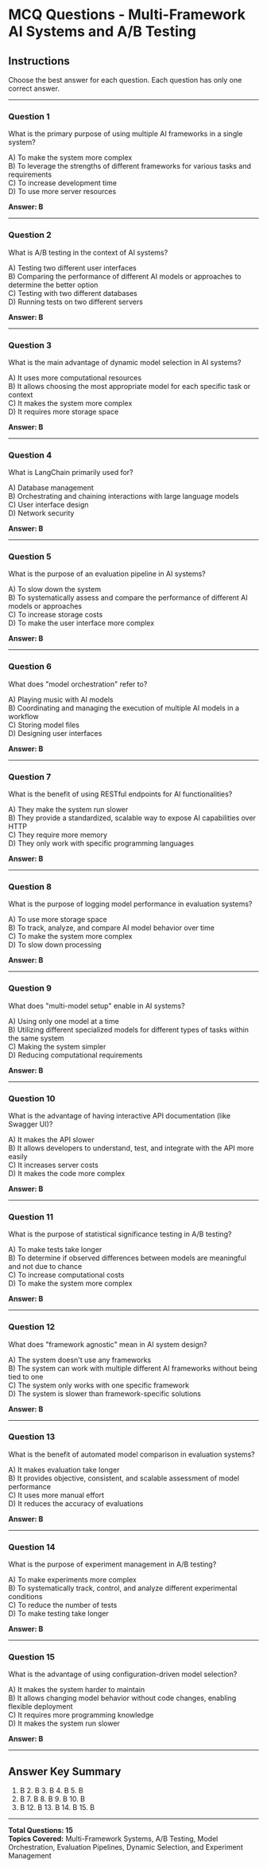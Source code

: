 # MCQ Questions - Multi-Framework AI Systems and A/B Testing

## Instructions
Choose the best answer for each question. Each question has only one correct answer.

---

### Question 1
What is the primary purpose of using multiple AI frameworks in a single system?

A) To make the system more complex  
B) To leverage the strengths of different frameworks for various tasks and requirements  
C) To increase development time  
D) To use more server resources  

**Answer: B**

---

### Question 2
What is A/B testing in the context of AI systems?

A) Testing two different user interfaces  
B) Comparing the performance of different AI models or approaches to determine the better option  
C) Testing with two different databases  
D) Running tests on two different servers  

**Answer: B**

---

### Question 3
What is the main advantage of dynamic model selection in AI systems?

A) It uses more computational resources  
B) It allows choosing the most appropriate model for each specific task or context  
C) It makes the system more complex  
D) It requires more storage space  

**Answer: B**

---

### Question 4
What is LangChain primarily used for?

A) Database management  
B) Orchestrating and chaining interactions with large language models  
C) User interface design  
D) Network security  

**Answer: B**

---

### Question 5
What is the purpose of an evaluation pipeline in AI systems?

A) To slow down the system  
B) To systematically assess and compare the performance of different AI models or approaches  
C) To increase storage costs  
D) To make the user interface more complex  

**Answer: B**

---

### Question 6
What does "model orchestration" refer to?

A) Playing music with AI models  
B) Coordinating and managing the execution of multiple AI models in a workflow  
C) Storing model files  
D) Designing user interfaces  

**Answer: B**

---

### Question 7
What is the benefit of using RESTful endpoints for AI functionalities?

A) They make the system run slower  
B) They provide a standardized, scalable way to expose AI capabilities over HTTP  
C) They require more memory  
D) They only work with specific programming languages  

**Answer: B**

---

### Question 8
What is the purpose of logging model performance in evaluation systems?

A) To use more storage space  
B) To track, analyze, and compare AI model behavior over time  
C) To make the system more complex  
D) To slow down processing  

**Answer: B**

---

### Question 9
What does "multi-model setup" enable in AI systems?

A) Using only one model at a time  
B) Utilizing different specialized models for different types of tasks within the same system  
C) Making the system simpler  
D) Reducing computational requirements  

**Answer: B**

---

### Question 10
What is the advantage of having interactive API documentation (like Swagger UI)?

A) It makes the API slower  
B) It allows developers to understand, test, and integrate with the API more easily  
C) It increases server costs  
D) It makes the code more complex  

**Answer: B**

---

### Question 11
What is the purpose of statistical significance testing in A/B testing?

A) To make tests take longer  
B) To determine if observed differences between models are meaningful and not due to chance  
C) To increase computational costs  
D) To make the system more complex  

**Answer: B**

---

### Question 12
What does "framework agnostic" mean in AI system design?

A) The system doesn't use any frameworks  
B) The system can work with multiple different AI frameworks without being tied to one  
C) The system only works with one specific framework  
D) The system is slower than framework-specific solutions  

**Answer: B**

---

### Question 13
What is the benefit of automated model comparison in evaluation systems?

A) It makes evaluation take longer  
B) It provides objective, consistent, and scalable assessment of model performance  
C) It uses more manual effort  
D) It reduces the accuracy of evaluations  

**Answer: B**

---

### Question 14
What is the purpose of experiment management in A/B testing?

A) To make experiments more complex  
B) To systematically track, control, and analyze different experimental conditions  
C) To reduce the number of tests  
D) To make testing take longer  

**Answer: B**

---

### Question 15
What is the advantage of using configuration-driven model selection?

A) It makes the system harder to maintain  
B) It allows changing model behavior without code changes, enabling flexible deployment  
C) It requires more programming knowledge  
D) It makes the system run slower  

**Answer: B**

---

## Answer Key Summary
1. B  2. B  3. B  4. B  5. B  
6. B  7. B  8. B  9. B  10. B  
11. B  12. B  13. B  14. B  15. B

---

**Total Questions: 15**  
**Topics Covered:** Multi-Framework Systems, A/B Testing, Model Orchestration, Evaluation Pipelines, Dynamic Selection, and Experiment Management